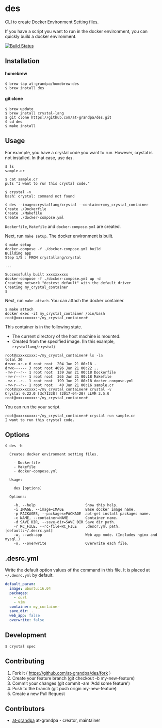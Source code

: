 # des

CLI to create Docker Environment Setting files.

If you have a script you want to run in the docker environment, you can quickly build a docker environment.

[![Build Status](https://travis-ci.org/at-grandpa/des.svg?branch=master)](https://travis-ci.org/at-grandpa/des)

## Installation

#### homebrew
```
$ brew tap at-grandpa/homebrew-des
$ brew install des
```

#### git clone
```
$ brew update
$ brew install crystal-lang
$ git clone https://github.com/at-grandpa/des.git
$ cd des
$ make install
```

## Usage

For example, you have a crystal code you want to run. However, crystal is not installed. In that case, use `des`.

```
$ ls
sample.cr

$ cat sample.cr
puts "I want to run this crystal code."

$ crystal -v
bash: crystal: command not found

$ des --image=crystallang/crystal --container=my_crystal_container
Create ./Dockerfile
Create ./Makefile
Create ./docker-compose.yml
```

`Dockerfile`, `Makefile` and `docker-compose.yml` are created.

Next, run `make setup`. The docker environment is built.

```
$ make setup
docker-compose -f ./docker-compose.yml build
Building app
Step 1/5 : FROM crystallang/crystal

...

Successfully built xxxxxxxxxx
docker-compose -f ./docker-compose.yml up -d
Creating network "destest_default" with the default driver
Creating my_crystal_container
$
```

Next, run `make attach`. You can attach the docker container.

```
$ make attach
docker exec -it my_crystal_container /bin/bash
root@xxxxxxxxx:~/my_crystal_container#
```

This container is in the following state.

* The current directory of the host machine is mounted.
* Created from the specified image. (In this example, `crystallang/crystal`)

```
root@xxxxxxxxx:~/my_crystal_container# ls -la
total 20
drwxr-xr-x 6 root root  204 Jun 21 00:18 .
drwx------ 3 root root 4096 Jun 21 00:22 ..
-rw-r--r-- 1 root root  139 Jun 21 00:18 Dockerfile
-rw-r--r-- 1 root root  365 Jun 21 00:18 Makefile
-rw-r--r-- 1 root root  199 Jun 21 00:18 docker-compose.yml
-rw-r--r-- 1 root root   40 Jun 21 00:16 sample.cr
root@xxxxxxxxx:~/my_crystal_container# crystal -v
Crystal 0.22.0 [3c71228] (2017-04-20) LLVM 3.5.0
root@xxxxxxxxx:~/my_crystal_container#
```

You can run the your script.

```
root@xxxxxxxxx:~/my_crystal_container# crystal run sample.cr
I want to run this crystal code.
```

## Options

```
$ des -h

  Creates docker environment setting files.

    - Dockerfile
    - Makefile
    - docker-compose.yml

  Usage:

    des [options]

  Options:

    -h, --help                       Show this help.
    -i IMAGE, --image=IMAGE          Base docker image name.
    -p PACKAGES, --packages=PACKAGE  apt-get install packages name.
    -c NAME, --container=NAME        Container name.
    -d SAVE_DIR, --save-dir=SAVE_DIR Save dir path.
    -r RC_FILE, --rc-file=RC_FILE    .descr.yml path.  [default:~/.desrc.yml]
    -w, --web-app                    Web app mode. (Includes nginx and mysql.)
    -o, --overwrite                  Overwrite each file.
```

## .desrc.yml

Write the default option values of the command in this file. It is placed at `~/.desrc.yml` by default.

```yaml
default_param:
  image: ubuntu:16.04
  packages:
    - curl
    - vim
  container: my_container
  save_dir: .
  web_app: false
  overwrite: false
```

## Development

```
$ crystal spec
```

## Contributing

1. Fork it ( https://github.com/at-grandpa/des/fork )
2. Create your feature branch (git checkout -b my-new-feature)
3. Commit your changes (git commit -am 'Add some feature')
4. Push to the branch (git push origin my-new-feature)
5. Create a new Pull Request

## Contributors

- [at-grandpa](https://github.com/at-grandpa) at-grandpa - creator, maintainer
